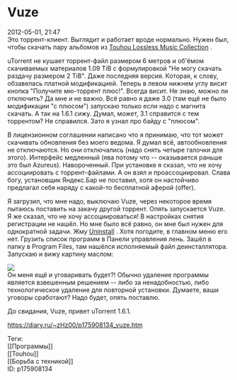 Vuze
=====

   
 2012-05-01, 21:47   
  Это торрент-клиент. Выглядит и работает вроде нормально. Нужен был, чтобы скачать пару альбомов из  [Touhou Lossless Music Collection](http://tlmc.eu)  .   
   
 uTorrent не кушает торрент-файл размером 6 метров и об'ёмом скачиваемых материалов 1.09 TiB с формулировкой "Не могу скачать раздачу размером 2 TiB". Даже последняя версия. Которая, к слову, обзавелась платной модификацией. Теперь в левом нижнем углу висит кнопка "Получите мю-торрент плюс!". Всегда висит. Не знаю, можно ли отключить? Да мне и не важно. Всё равно я даже 3.0 (там ещё не было модификации "с плюсом") запускаю только если надо с магнита скачать. А так на 1.6.1 сижу. Думал, может, 3.1 справится с тем торрентом? Не справился. Зато я узнал про байду с "плюсом".   
   
 В лицензионном соглашении написано что я принимаю, что тот может скачивать обновления без моего ведома. Я думал всё, автообновления не отключаются. Но они отключались (надо снять четыре галочки для этого). Интерфейс медленный (ява потому что -- оказывается раньше это был Azureus). Навороченный. При установке я сказал, что не хочу ассоциировать с торрент-файлами. А он взял и проассоциировал. Слава богу, установщик Яндекс.Бар не поставил, хотя он настойчиво предлагал себя наряду с какой-то бесплатной аферой (offer).   
   
 Я загрузил, что мне надо, выключаю Vuze, через некоторое время пытаюсь поставить на закачу другой торрент. Опять запускается Vuze. Я же сказал, что не хочу ассоциироваться! В настройках снятия регистрации не нашёл. Но мне было всё равно, он мне был нужен для однократной задачи. Жму  [Uninstall](https://www.youtube.com/watch?v=iNCXiMt1bR4)  . Хотя погодите, в главном меню его нет. Грузить список программ в Панели управления лень. Зашёл в папку в Program Files, там нашёлся исполняемый файл деинсталлятора. Запускаю и вижу картину маслом:   
   
  ![](http://s019.radikal.ru/i625/1205/97/42a0f811d4b6.png)    
 Он меня ещё и уговаривать будет?! Обычно удаление программы является взвешенным решением -- либо за ненадобностью, либо технологическое удаление для повторной установки. Думаете, ваши уговоры сработают? Надо будет, опять поставлю.   
   
 До свидания, Vuze, привет uTorrent 1.6.1.   
    
 <https://diary.ru/~zHz00/p175908134_vuze.htm>   
   
 Теги:   
 [[Программы]]   
 [[Touhou]]   
 [[Борьба с техникой]]   
 ID: p175908134